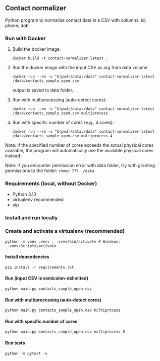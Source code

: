 ## Contact normalizer

Python program to normalize contact data in a CSV with columns:
id; phone; dob

### Run with Docker

1) Build the docker image: 

   `docker build -t contact-normalizer:latest . `


2) Run the docker image with the input CSV as arg from data volume:

    `docker run --rm -v "$(pwd)/data:/data" contact-normalizer:latest /data/contacts_sample_open.csv`

    output is saved to data folder.

3) Run with multiprocessing (auto-detect cores):

    `docker run --rm -v "$(pwd)/data:/data" contact-normalizer:latest /data/contacts_sample_open.csv multiprocess`

4) Run with specific number of cores (e.g., 4 cores):

    `docker run --rm -v "$(pwd)/data:/data" contact-normalizer:latest /data/contacts_sample_open.csv multiprocess 4`

Note: If the specified number of cores exceeds the actual physical cores available, the program will automatically use the available physical cores instead.


Note: If you encounter permission error with data folder, try with granting permissions to the folder:
`chmod 777 ./data`


### Requirements (local, without Docker)
- Python 3.13
- virtualenv recommended
- pip

### Install and run locally

### Create and activate a virtualenv (recommended)
`python -m venv .venv . .venv/bin/activate # Windows: ..venv\Scripts\activate`

#### Install dependencies
`pip install -r requirements.txt`

#### Run (input CSV is semicolon-delimited)
`python main.py contacts_sample_open.csv`

#### Run with multiprocessing (auto-detect cores)
`python main.py contacts_sample_open.csv multiprocess`

#### Run with specific number of cores
`python main.py contacts_sample_open.csv multiprocess 8`

#### Run tests
`python -m pytest -v`

